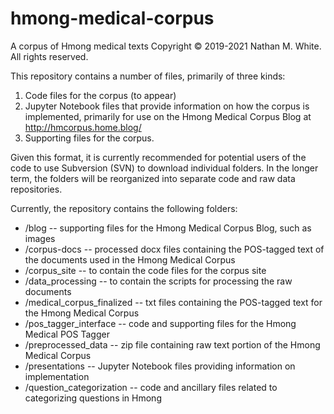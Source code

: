 # hmong-medical-corpus
A corpus of Hmong medical texts
Copyright © 2019-2021 Nathan M. White. All rights reserved.

This repository contains a number of files, primarily of three kinds:
1) Code files for the corpus (to appear)
2) Jupyter Notebook files that provide information on how the corpus is implemented,
    primarily for use on the Hmong Medical Corpus Blog at <http://hmcorpus.home.blog/>
3) Supporting files for the corpus.

Given this format, it is currently recommended for potential users of the code to use Subversion (SVN) to download individual folders.
In the longer term, the folders will be reorganized into separate code and raw data repositories.

Currently, the repository contains the following folders:
* /blog -- supporting files for the Hmong Medical Corpus Blog, such as images
* /corpus-docs -- processed docx files containing the POS-tagged text of the documents used in the Hmong Medical Corpus
* /corpus_site -- to contain the code files for the corpus site
* /data_processing -- to contain the scripts for processing the raw documents
* /medical_corpus_finalized -- txt files containing the POS-tagged text for the Hmong Medical Corpus
* /pos_tagger_interface -- code and supporting files for the Hmong Medical POS Tagger
* /preprocessed_data -- zip file containing raw text portion of the Hmong Medical Corpus
* /presentations -- Jupyter Notebook files providing information on implementation
* /question_categorization -- code and ancillary files related to categorizing questions in Hmong

